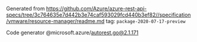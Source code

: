 Generated from https://github.com/Azure/azure-rest-api-specs/tree/3c764635e7d442b3e74caf593029fcd440b3ef82//specification/vmware/resource-manager/readme.md tag: `package-2020-07-17-preview`

Code generator @microsoft.azure/autorest.go@2.1.171


